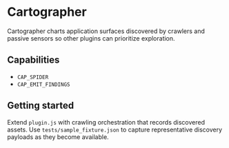 # Cartographer

Cartographer charts application surfaces discovered by crawlers and passive sensors so other plugins can prioritize exploration.

## Capabilities
- `CAP_SPIDER`
- `CAP_EMIT_FINDINGS`

## Getting started
Extend `plugin.js` with crawling orchestration that records discovered assets. Use `tests/sample_fixture.json` to capture representative discovery payloads as they become available.
